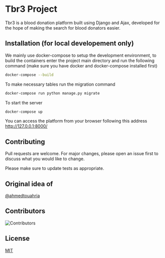 # Tbr3 Project

Tbr3 is a blood donation platform built using Django and Ajax, developed for the hope of making the search for blood donators easier.

## Installation (for local developement only)

We mainly use docker-compose to setup the development environment, to build the containers enter the project main directory and run the following command (make sure you have docker and docker-compose installed first)

```bash
docker-compose --build
```
To make necessary tables run the migration command

```bash
docker-compose run python manage.py migrate
```
To start the server

```bash
docker-compose up
```
You can access the platform from your browser following this address http://127.0.0.1:8000/

## Contributing
Pull requests are welcome. For major changes, please open an issue first to discuss what you would like to change.

Please make sure to update tests as appropriate.

## Original idea of
[@ahmedtouahria](https://github.com/ahmedtouahria)

## Contributors
![Contributors](https://contrib.rocks/image?repo=TonyxDz/tbr3)

## License
[MIT](https://choosealicense.com/licenses/mit/)
